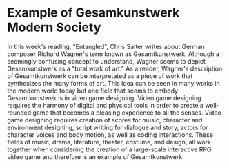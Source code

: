 <!-- Hello -->
<h1>Example of Gesamkunstwerk Modern Society</h1>

<p>In this week's reading, "Entangled", Chris Salter writes about German composer Richard Wagner's term known as Gesamtkunstwerk. Although a seemingly confusing concept to understand, Wagner seems to depict Gesamkunstwerk as a "total work of art." As a reader, Wagner's description of Gesamtkunstwerk can be interpretated as a piece of work that synthesizes the many forms of art. This idea can be seen in many works in the modern world today but one field that seems to embody Gesamtkunstwek is in video game designing. Video game designing requires the harmony of digital and physical tools in order to create a well-rounded game that becomes a pleasing experience to all the senses. Video game designing requires creation of scores for music, character and environment designing, script writing for dialogue and story, actors for character voices and body motion, as well as coding interactions. These fields of music, drama, literature, theater, costume, and design, all work together when considering the creation of a large-scale interactive RPG video game and therefore is an example of Gesamtkunstwerk. </p>


